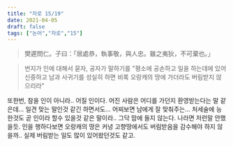 ```yaml
---
title: "자로 15/19"
date: 2021-04-05
draft: false
tags: ["논어","자로","15"]
---
```


> 樊遲問仁。子曰：「居處恭，執事敬，與人忠。雖之夷狄，不可棄也。」

> 번지가 인에 대해서 묻자, 공자가 말하기를 "평소에 공손하고 일을 하는데에 있어 신중하고 남과 사귀기를 성실히 하면 비록 오랑캐의 땅에 가더라도 버림받지 않으리라"

또한번, 참을 인이 아니라.. 어질 인이다. 어진 사람은 어디를 가던지 환영받는다는 말 같은데... 일견 맞는 말인것 같긴 하면서도... 어찌보면 남에게 잘 맞춰주는... 처세술에 능한것도 곧 인이라 할수 있을것 같은 말이라.. 그닥 맘에 들지 않는다. 나라면 저런말 안했을듯. 인을 행하다보면 오랑캐의 땅은 커녕 고향땅에서도 버림받음을 감수해야 하지 않을까.. 실제 버림받는 일도 많이 있어왔던것도 같고.
